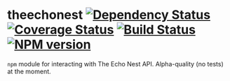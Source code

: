 # theechonest [![Dependency Status](https://gemnasium.com/playlist-media/theechonest.png)](https://gemnasium.com/playlist-media/theechonest) [![Coverage Status](https://coveralls.io/repos/playlist-media/theechonest/badge.png)](https://coveralls.io/r/playlist-media/theechonest) [![Build Status](https://travis-ci.org/playlist-media/theechonest.png)](https://travis-ci.org/playlist-media/theechonest) [![NPM version](https://badge.fury.io/js/theechonest.png)](http://badge.fury.io/js/theechonest)

`npm` module for interacting with The Echo Nest API.  Alpha-quality (no tests) at the moment.
